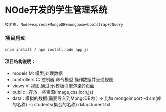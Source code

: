 # NOde开发的学生管理系统
`技术栈: Node+express+MongoDB+mongoose+bootstrap+JQuery`

### 项目启动
`cnpm install / npm install`
`node app.js`

#### 项目结构说明：

* models M: 模型,处理数据
* controllers C: 控制器,命令模型 操作数据并呈递视图
* views V: 视图,通过ejs模板引擎渲染的页面
* public : 存放一些资源(image,css,icon,js)
* data : 模拟的数据(需要导入到MongoDB内 ) => 比如 mongoimport -d sm(库的名称) -c students(集合的名称) data/student.txt

<!-- <% for(item of data){ %>
              <tr>
                <td><%= item.sid %></td>
                <td><%= item.name %></td>
                <td><%= item.sex %></td>
                <td><%= item.age %></td>
                <td>
                  <input type="button" value='删除' class="btn btn-warning del" data-id="<%= item.sid%>">
                  <input type="button" value='修改' class="btn btn-info change" data-id="<%= item.sid%>">
                </td>
              </tr>
              <% } %> -->